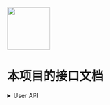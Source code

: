 <img src = "https://raw.githubusercontent.com/Mobile-Internet-BIT-20/TermProject/main/Element/Logo/loading.png" width = "100px" height = "100px"/>

# 本项目的接口文档

<details>
  <summary>User API</summary>
  
  ![[注册接口](https://github.com/Mobile-Internet-BIT-20/TermProject/blob/main/Document/API/Register.md)](https://img.shields.io/badge/注册接口-red?style=flat)
  
  [注册接口](https://github.com/Mobile-Internet-BIT-20/TermProject/blob/main/Document/API/Register.md) </br>
  [登录接口](https://github.com/Mobile-Internet-BIT-20/TermProject/blob/main/Document/API/Login.md)
</details>
